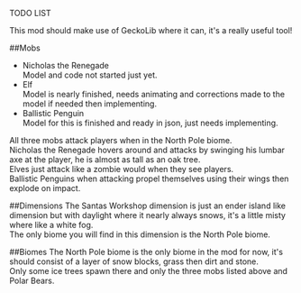 TODO LIST

This mod should make use of GeckoLib where it can, it's a really useful tool!

##Mobs
- Nicholas the Renegade  
Model and code not started just yet.
- Elf  
Model is nearly finished, needs animating and corrections made to the model if needed then implementing.
- Ballistic Penguin  
Model for this is finished and ready in json, just needs implementing.

All three mobs attack players when in the North Pole biome.  
Nicholas the Renegade hovers around and attacks by swinging his lumbar axe at the player, he is almost as tall as an oak tree.  
Elves just attack like a zombie would when they see players.  
Ballistic Penguins when attacking propel themselves using their wings then explode on impact.  

##Dimensions
The Santas Workshop dimension is just an ender island like dimension but with daylight where it nearly always snows, it's a little misty where like a white fog.  
The only biome you will find in this dimension is the North Pole biome.  

##Biomes
The North Pole biome is the only biome in the mod for now, it's should consist of a layer of snow blocks, grass then dirt and stone.  
Only some ice trees spawn there and only the three mobs listed above and Polar Bears.